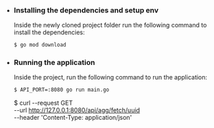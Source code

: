 - ### Installing the dependencies and setup env
  Inside the newly cloned project folder run the following command to install the dependencies:
  ```bash
  $ go mod download
  ```

- ### Running the application
  Inside the project, run the following command to run the application:
  ```bash
  $ API_PORT=:8080 go run main.go
  ```

  $ curl --request GET \
  --url http://127.0.0.1:8080/api/agg/fetch/uuid \
  --header 'Content-Type: application/json'

  ```

